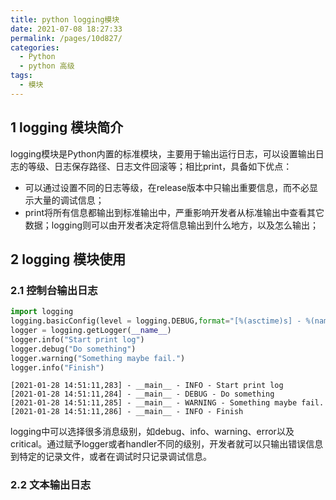 ```yaml
---
title: python logging模块
date: 2021-07-08 18:27:33
permalink: /pages/10d827/
categories:
  - Python
  - python 高级
tags:
  - 模块
---
```

## 1 logging 模块简介
logging模块是Python内置的标准模块，主要用于输出运行日志，可以设置输出日志的等级、日志保存路径、日志文件回滚等；相比print，具备如下优点：
* 可以通过设置不同的日志等级，在release版本中只输出重要信息，而不必显示大量的调试信息；
* print将所有信息都输出到标准输出中，严重影响开发者从标准输出中查看其它数据；logging则可以由开发者决定将信息输出到什么地方，以及怎么输出；

## 2 logging 模块使用
### 2.1 控制台输出日志


```python
import logging
logging.basicConfig(level = logging.DEBUG,format="[%(asctime)s] - %(name)s - %(levelname)s - %(message)s")
logger = logging.getLogger(__name__)
logger.info("Start print log")
logger.debug("Do something")
logger.warning("Something maybe fail.")
logger.info("Finish")
```

    [2021-01-28 14:51:11,283] - __main__ - INFO - Start print log
    [2021-01-28 14:51:11,284] - __main__ - DEBUG - Do something
    [2021-01-28 14:51:11,285] - __main__ - WARNING - Something maybe fail.
    [2021-01-28 14:51:11,286] - __main__ - INFO - Finish


logging中可以选择很多消息级别，如debug、info、warning、error以及critical。通过赋予logger或者handler不同的级别，开发者就可以只输出错误信息到特定的记录文件，或者在调试时只记录调试信息。

### 2.2 文本输出日志
